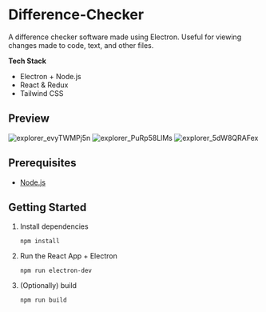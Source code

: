 # Difference-Checker

A difference checker software made using Electron. Useful for viewing changes made to code, text, and other files.

**Tech Stack**
- Electron + Node.js
- React & Redux
- Tailwind CSS

## Preview

![explorer_evyTWMPj5n](https://github.com/user-attachments/assets/cfbc9302-cd14-4ca1-9484-2ec969718d84)
![explorer_PuRp58LlMs](https://github.com/user-attachments/assets/f1b15952-5b67-40dc-b325-65934d1cea80)
![explorer_5dW8QRAFex](https://github.com/user-attachments/assets/67df5946-5cd5-4359-9f74-27406d88e0b8)


## Prerequisites

- [Node.js](https://nodejs.org/en)

## Getting Started
   
1. Install dependencies
   
   ```
   npm install
   ```

2. Run the React App + Electron
   
   ```
   npm run electron-dev
   ```

3. (Optionally) build

    ```
    npm run build
    ```
